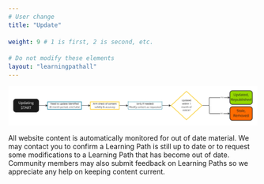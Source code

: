 ```yaml
---
# User change
title: "Update"

weight: 9 # 1 is first, 2 is second, etc.

# Do not modify these elements
layout: "learningpathall"
---
```

![alt-text #center](4-updating-process.PNG "Updating process")


All website content is automatically monitored for out of date material. We may contact you to confirm a Learning Path is still up to date or to request some modifications to a Learning Path that has become out of date. Community members may also submit feedback on Learning Paths so we appreciate any help on keeping content current. 
